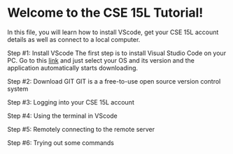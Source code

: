 # Welcome to the CSE 15L Tutorial!

In this file, you will learn how to install VScode, get your CSE 15L account details as well as connect to a local computer. 

Step #1: Install VScode
The first step is to install Visual Studio Code on your PC. Go to this [link](https://code.visualstudio.com/download) and just select your OS and its version and the application automatically starts downloading.

 

Step #2: Download GIT
GIT is a a free-to-use open source version control system


Step #3: Logging into your CSE 15L account


Step #4: Using the terminal in VScode


Step #5: Remotely connecting to the remote server


Step #6: Trying out some commands
